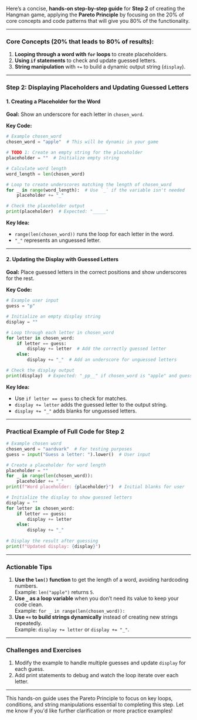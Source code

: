 Here’s a concise, **hands-on step-by-step guide** for **Step 2** of creating the Hangman game, applying the **Pareto Principle** by focusing on the 20% of core concepts and code patterns that will give you 80% of the functionality.

---

### **Core Concepts (20% that leads to 80% of results):**
1. **Looping through a word with `for` loops** to create placeholders.
2. **Using `if` statements** to check and update guessed letters.
3. **String manipulation** with `+=` to build a dynamic output string (`display`).

---

### **Step 2: Displaying Placeholders and Updating Guessed Letters**

#### 1. **Creating a Placeholder for the Word**
**Goal:** Show an underscore for each letter in `chosen_word`.

**Key Code:**
```python
# Example chosen_word
chosen_word = "apple"  # This will be dynamic in your game

# TODO 1: Create an empty string for the placeholder
placeholder = ""  # Initialize empty string

# Calculate word length
word_length = len(chosen_word)

# Loop to create underscores matching the length of chosen_word
for _ in range(word_length):  # Use `_` if the variable isn't needed
    placeholder += "_"

# Check the placeholder output
print(placeholder)  # Expected: "_____"
```

**Key Idea:**  
- `range(len(chosen_word))` runs the loop for each letter in the word.
- `"_"` represents an unguessed letter.

---

#### 2. **Updating the Display with Guessed Letters**
**Goal:** Place guessed letters in the correct positions and show underscores for the rest.

**Key Code:**
```python
# Example user input
guess = "p"

# Initialize an empty display string
display = ""

# Loop through each letter in chosen_word
for letter in chosen_word:
    if letter == guess:
        display += letter  # Add the correctly guessed letter
    else:
        display += "_"  # Add an underscore for unguessed letters

# Check the display output
print(display)  # Expected: "_pp__" if chosen_word is "apple" and guess is "p"
```

**Key Idea:**  
- Use `if letter == guess` to check for matches.
- `display += letter` adds the guessed letter to the output string.
- `display += "_"` adds blanks for unguessed letters.

---

### **Practical Example of Full Code for Step 2**
```python
# Example chosen word
chosen_word = "aardvark"  # For testing purposes
guess = input("Guess a letter: ").lower()  # User input

# Create a placeholder for word length
placeholder = ""
for _ in range(len(chosen_word)):
    placeholder += "_"
print(f"Word placeholder: {placeholder}")  # Initial blanks for user

# Initialize the display to show guessed letters
display = ""
for letter in chosen_word:
    if letter == guess:
        display += letter
    else:
        display += "_"
        
# Display the result after guessing
print(f"Updated display: {display}")
```

---

### **Actionable Tips**
1. **Use the `len()` function** to get the length of a word, avoiding hardcoding numbers.  
   Example: `len("apple")` returns `5`.
2. **Use `_` as a loop variable** when you don’t need its value to keep your code clean.  
   Example: `for _ in range(len(chosen_word)):`
3. **Use `+=` to build strings dynamically** instead of creating new strings repeatedly.  
   Example: `display += letter` or `display += "_"`.

---

### **Challenges and Exercises**
1. Modify the example to handle multiple guesses and update `display` for each guess.
2. Add print statements to debug and watch the loop iterate over each letter.  

---

This hands-on guide uses the Pareto Principle to focus on key loops, conditions, and string manipulations essential to completing this step. Let me know if you'd like further clarification or more practice examples!
